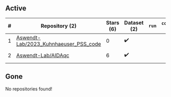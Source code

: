 ## Active
| # | Repository (2) | Stars (6) | Dataset (2) | `run` | `containers-run` | Last Modified |
| --- | --- | --- | --- | --- | --- | --- |
| 1 | [Aswendt-Lab/2023_Kuhnhaeuser_PSS_code](https://github.com/Aswendt-Lab/2023_Kuhnhaeuser_PSS_code) | 0 | :heavy_check_mark: |  |  | 2023-11-06 10:49:20+00:00 |
| 2 | [Aswendt-Lab/AIDAqc](https://github.com/Aswendt-Lab/AIDAqc) | 6 | :heavy_check_mark: |  |  | 2025-05-30 10:03:39+00:00 |

## Gone
No repositories found!
